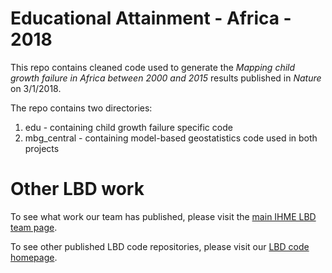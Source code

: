 # Educational Attainment - Africa - 2018


This repo contains cleaned code used to generate the _Mapping child growth failure in Africa between 2000 and 2015_ results published in _Nature_ on 3/1/2018.

The repo contains two directories:

1) edu - containing child growth failure specific code
2) mbg_central - containing model-based geostatistics code used in both projects

# Other LBD work

To see what work our team has published, please visit the [main IHME LBD team page](http://www.healthdata.org/lbd).

To see other published LBD code repositories, please visit our [LBD code homepage](https://github.com/ihmeuw/lbd).


